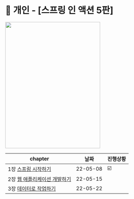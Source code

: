 # 📘 개인 - [스프링 인 액션 5판] 
<a href="http://www.yes24.com/Product/Goods/90180239">
 <img src="https://user-images.githubusercontent.com/55049159/166135354-4ac0583a-5a7e-447e-9d0f-6c090c7766e9.png" style="width:300px;height:400px"/>
  </a>
<br>

|chapter|날짜|진행상황|
|------|---|---|
|1장  <a href="#">스프링 시작하기</a>|22-05-08|☑️|
|2장  <a href="#">웹 애플리케이션 개발하기</a>|22-05-15||
|3장  <a href="#">데이터로 작업하기</a>|22-05-22||
                
